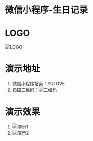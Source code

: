 # 微信小程序-生日记录

# LOGO
![LOGO](https://github.com/wujunbiao1002/wechatmini-yq-love/doc/YQ2.jpg)

# 演示地址
1. 微信小程序搜索：YQLOVE
2. 扫描二维码：![二维码](https://github.com/wujunbiao1002/wechatmini-yq-love/doc/qrCode.jpg)

# 演示效果
1. ![演示1](https://github.com/wujunbiao1002/wechatmini-yq-love/doc/dome1.jpg)
2. ![演示2](https://github.com/wujunbiao1002/wechatmini-yq-love/doc/dome2.jpg)

